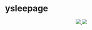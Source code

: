 # ysleepage





<div align="center">
<a href="https://velog.io/@hugingstar">
  <img src="http://img.shields.io/badge/-Huge%20blog-12b886?style=for-the-badge&logo=vimeo&logoColor=white" />
</a>

<a href="mailto:ylsee4050@gmail.com">
  <img src="https://img.shields.io/badge/Gmail-EA4335?style=for-the-badge&logo=Gmail&logoColor=white"/>
</a>

  
</div>
